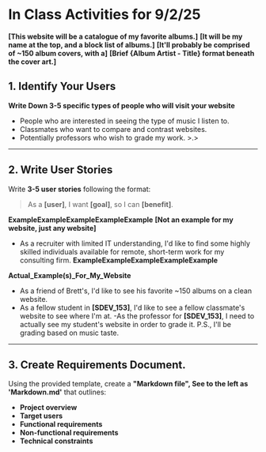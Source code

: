 # In Class Activities for 9/2/25
**[This website will be a catalogue of my favorite albums.]**
**[It will be my name at the top, and a block list of albums.]**
**[It'll probably be comprised of ~150 album covers, with a]**
**[Brief {Album Artist - Title} format beneath the cover art.]**

## 1. Identify Your Users 
**Write Down 3-5 specific types of people who will visit your website**
- People who are interested in seeing the type of music I listen to. 
- Classmates who want to compare and contrast websites. 
- Potentially professors who wish to grade my work. >.>

---
## 2. Write User Stories
Write **3-5 user stories** following the format: 
> As a **[user]**, I want **[goal]**, so I can **[benefit]**.

**Example****Example****Example****Example****Example**
**[Not an example for my website, just any website]**
- As a recruiter with limited IT understanding, I'd like to find some highly skilled individuals available for remote, short-term work for my consulting firm. 
**Example****Example****Example****Example****Example**
>
>
**Actual_Example(s)_For_My_Website**
- As a friend of Brett's, I'd like to see his favorite ~150 albums on a clean website. 
- As a fellow student in **[SDEV_153]**, I'd like to see a fellow classmate's website to see where I'm at. 
-As the professor for **[SDEV_153]**, I need to actually see my student's website in order to grade it. P.S., I'll be grading based on music taste. 

---
## 3. Create Requirements Document. 
Using the provided template, create a **"Markdown file", See to the left as 'Markdown.md'** that outlines:  
- **Project overview**  
- **Target users**  
- **Functional requirements**  
- **Non-functional requirements**  
- **Technical constraints** 